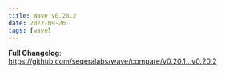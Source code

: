 ```yaml
---
title: Wave v0.20.2
date: 2022-09-26
tags: [wave]
---
```


**Full Changelog**: https://github.com/seqeralabs/wave/compare/v0.20.1...v0.20.2
